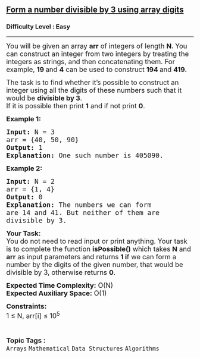 <h2><a href="https://www.geeksforgeeks.org/problems/form-a-number-divisible-by-3-using-array-digits0717/1">Form a number divisible by 3 using array digits</a></h2><h3>Difficulty Level : Easy</h3><hr><div class="problems_problem_content__Xm_eO"><p><span style="font-size: 18px;">You will be given an array <strong>arr</strong> of integers of length <strong>N. </strong>You can construct an integer from two integers by treating the integers as strings, and then concatenating them. For example, <strong>19 </strong>and <strong>4</strong> can be used to construct <strong>194 </strong>and <strong>419. </strong></span></p>
<p><span style="font-size: 18px;">The task is to find whether it’s possible to construct an integer using all the digits of these numbers such that it would be <strong>divisible by 3</strong>. <br>If it is possible then print <strong>1</strong> and if not print <strong>0</strong>.</span></p>
<p><span style="font-size: 18px;"><strong>Example 1:</strong></span></p>
<pre><span style="font-size: 18px;"><strong>Input:</strong> N = 3
arr = {40, 50, 90}
<strong>Output:</strong> 1
<strong>Explanation:</strong> One such number is 405090.</span></pre>
<p><span style="font-size: 18px;"><strong>Example 2:</strong></span></p>
<pre><span style="font-size: 18px;"><strong>Input:</strong> N = 2
arr = {1, 4}
<strong>Output:</strong> 0
<strong>Explanation:</strong> The numbers we can form 
are 14 and 41. But neither of them are 
divisible by 3.</span></pre>
<p><span style="font-size: 18px;"><strong>Your Task:</strong><br>You do not need to read input or print anything. Your task is to complete the function <strong>isPossible()</strong> which takes <strong>N</strong> and <strong>arr</strong> as input parameters and returns <strong>1 i</strong>f we can form a number by the digits of the given number, that would be divisible by 3, otherwise returns <strong>0</strong>.</span></p>
<p><span style="font-size: 18px;"><strong>Expected Time Complexity:</strong> O(N)<br><strong>Expected Auxiliary Space:</strong> O(1)</span></p>
<p><span style="font-size: 18px;"><strong>Constraints:</strong><br>1 ≤ N, arr[i] ≤ 10<sup>5</sup></span></p></div><br><p><span style=font-size:18px><strong>Topic Tags : </strong><br><code>Arrays</code>&nbsp;<code>Mathematical</code>&nbsp;<code>Data Structures</code>&nbsp;<code>Algorithms</code>&nbsp;